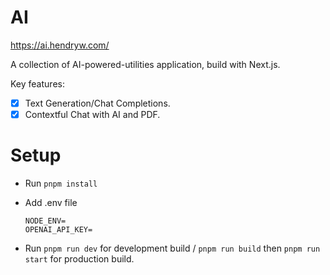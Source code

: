 # AI

https://ai.hendryw.com/

A collection of AI-powered-utilities application, build with Next.js.

Key features:

- [x] Text Generation/Chat Completions.
- [x] Contextful Chat with AI and PDF.

# Setup

- Run `pnpm install`
- Add .env file

  ```
  NODE_ENV=
  OPENAI_API_KEY=
  ```

- Run `pnpm run dev` for development build / `pnpm run build` then `pnpm run start` for production build.
